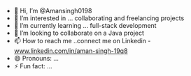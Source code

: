- 👋 Hi, I’m @Amansingh0198
- 👀 I’m interested in ... collaborating and freelancing projects
- 🌱 I’m currently learning ... full-stack development
- 💞️ I’m looking to collaborate on a Java project
- 📫 How to reach me ..connect me on Linkedin  - www.linkedin.com/in/aman-singh-19q8
- 😄 Pronouns: ...
- ⚡ Fun fact: ...

<!---
Amansingh0198/Amansingh0198 is a ✨ special ✨ repository because its `README.md` (this file) appears on your GitHub profile.
You can click the Preview link to take a look at your changes.
--->
